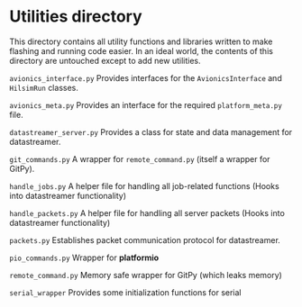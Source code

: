 # Utilities directory

This directory contains all utility functions and libraries written to make flashing and running code easier. In an ideal world, the contents of this directory are untouched except to add new utilities.

`avionics_interface.py`
Provides interfaces for the `AvionicsInterface` and `HilsimRun` classes.

`avionics_meta.py`
Provides an interface for the required `platform_meta.py` file.

`datastreamer_server.py`
Provides a class for state and data management for datastreamer.

`git_commands.py`
A wrapper for `remote_command.py` (itself a wrapper for GitPy).

`handle_jobs.py`
A helper file for handling all job-related functions (Hooks into datastreamer functionality)

`handle_packets.py`
A helper file for handling all server packets (Hooks into datastreamer functionality)

`packets.py`
Establishes packet communication protocol for datastreamer.

`pio_commands.py`
Wrapper for **platformio**

`remote_command.py`
Memory safe wrapper for GitPy (which leaks memory)

`serial_wrapper`
Provides some initialization functions for serial